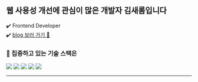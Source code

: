 
## 웹 사용성 개선에 관심이 많은 개발자 김새롬입니다 
 ✔️ Frontend Developer <br />
 ✔️ [blog 보러 가기 👀](https://blog.naver.com/saltypicnic, "go blog")


### 📌 집중하고 있는 기술 스택은
<!-- <img src="https://img.shields.io/badge/typescript-255dbb?style=for-the-badge&logo=firebase&logoColor=white"> -->
<p> <img src="https://img.shields.io/badge/react-Aedffb?style=for-the-badge&logo=react&logoColor=black">
 <img src="https://img.shields.io/badge/javascript-Dca847?style=for-the-badge&logo=javascript&logoColor=black">
 <img src="https://img.shields.io/badge/html5-Fb9e7f?style=for-the-badge&logo=html5&logoColor=white"> 
  <img src="https://img.shields.io/badge/css-0f1350?style=for-the-badge&logo=css3&logoColor=white"> 
   <img src="https://img.shields.io/badge/firebase-FFCA28?style=for-the-badge&logo=firebase&logoColor=white">
</p>

<hr/>

